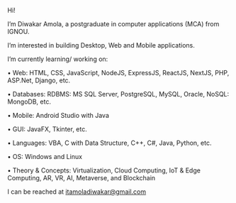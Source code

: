 Hi!

I’m Diwakar Amola, a postgraduate in computer applications (MCA) from IGNOU.

I’m interested in building Desktop, Web and Mobile applications.

I’m currently learning/ working on:

•	Web: HTML, CSS, JavaScript, NodeJS, ExpressJS, ReactJS, NextJS, PHP, ASP.Net, Django, etc.

•	Databases: RDBMS: MS SQL Server, PostgreSQL, MySQL, Oracle, NoSQL: MongoDB, etc.

•	Mobile: Android Studio with Java

•	GUI: JavaFX, Tkinter, etc.

•	Languages: VBA, C with Data Structure, C++, C#, Java, Python, etc.

•	OS: Windows and Linux

•	Theory & Concepts: Virtualization, Cloud Computing, IoT & Edge Computing, AR, VR, AI, Metaverse, and Blockchain

I can be reached at itamoladiwakar@gmail.com


